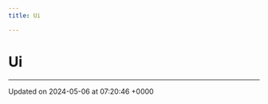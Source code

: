 ```yaml
---
title: Ui

---
```


# Ui








-------------------------------

Updated on 2024-05-06 at 07:20:46 +0000